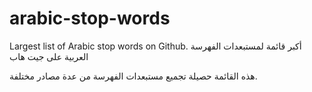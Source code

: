 # arabic-stop-words
Largest list of Arabic stop words on Github. أكبر قائمة لمستبعدات الفهرسة العربية على جيت هاب

هذه القائمة حصيلة تجميع مستبعدات الفهرسة من عدة مصادر مختلفة.
